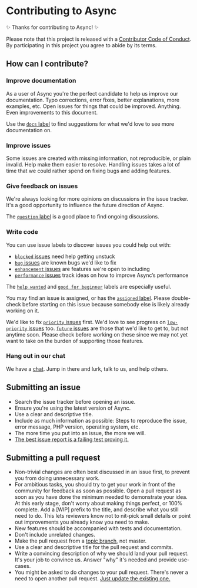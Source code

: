 # Contributing to Async

✨ Thanks for contributing to Async! ✨

Please note that this project is released with a [Contributor Code of Conduct](code-of-conduct.md). By participating in this project you agree to abide by its terms.

## How can I contribute?

### Improve documentation

As a user of Async you're the perfect candidate to help us improve our documentation. Typo corrections, error fixes, better explanations, more examples, etc. Open issues for things that could be improved. Anything. Even improvements to this document.

Use the [`docs` label](https://github.com/molovo/nightingale-client/labels/docs) to find suggestions for what we'd love to see more documentation on.

### Improve issues

Some issues are created with missing information, not reproducible, or plain invalid. Help make them easier to resolve. Handling issues takes a lot of time that we could rather spend on fixing bugs and adding features.

### Give feedback on issues

We're always looking for more opinions on discussions in the issue tracker. It's a good opportunity to influence the future direction of Async.

The [`question` label](https://github.com/molovo/nightingale-client/labels/question) is a good place to find ongoing discussions.

### Write code

You can use issue labels to discover issues you could help out with:

* [`blocked` issues](https://github.com/molovo/nightingale-client/labels/blocked) need help getting unstuck
* [`bug` issues](https://github.com/molovo/nightingale-client/labels/bug) are known bugs we'd like to fix
* [`enhancement` issues](https://github.com/molovo/nightingale-client/labels/enhancement) are features we're open to including
* [`performance` issues](https://github.com/molovo/nightingale-client/labels/performance) track ideas on how to improve Async’s performance

The [`help wanted`](https://github.com/molovo/nightingale-client/labels/help%20wanted) and [`good for beginner`](https://github.com/molovo/nightingale-client/labels/good%20for%20beginner) labels are especially useful.

You may find an issue is assigned, or has the [`assigned` label](https://github.com/molovo/nightingale-client/labels/assigned). Please double-check before starting on this issue because somebody else is likely already working on it.

We'd like to fix [`priority` issues](https://github.com/molovo/nightingale-client/labels/priority) first. We'd love to see progress on [`low-priority` issues](https://github.com/molovo/nightingale-client/labels/low%20priority) too. [`future` issues](https://github.com/molovo/nightingale-client/labels/future) are those that we'd like to get to, but not anytime soon. Please check before working on these since we may not yet want to take on the burden of supporting those features.

### Hang out in our chat

We have a [chat](https://gitter.im/molovo/nightingale-client). Jump in there and lurk, talk to us, and help others.

## Submitting an issue

- Search the issue tracker before opening an issue.
- Ensure you're using the latest version of Async.
- Use a clear and descriptive title.
- Include as much information as possible: Steps to reproduce the issue, error message, PHP version, operating system, etc.
- The more time you put into an issue, the more we will.
- [The best issue report is a failing test proving it.](https://twitter.com/sindresorhus/status/579306280495357953)

## Submitting a pull request

- Non-trivial changes are often best discussed in an issue first, to prevent you from doing unnecessary work.
- For ambitious tasks, you should try to get your work in front of the community for feedback as soon as possible. Open a pull request as soon as you have done the minimum needed to demonstrate your idea. At this early stage, don't worry about making things perfect, or 100% complete. Add a [WIP] prefix to the title, and describe what you still need to do. This lets reviewers know not to nit-pick small details or point out improvements you already know you need to make.
- New features should be accompanied with tests and documentation.
- Don't include unrelated changes.
- Make the pull request from a [topic branch](https://github.com/dchelimsky/rspec/wiki/Topic-Branches), not master.
- Use a clear and descriptive title for the pull request and commits.
- Write a convincing description of why we should land your pull request. It's your job to convince us. Answer "why" it's needed and provide use-cases.
- You might be asked to do changes to your pull request. There's never a need to open another pull request. [Just update the existing one.](https://github.com/RichardLitt/docs/blob/master/amending-a-commit-guide.md)
